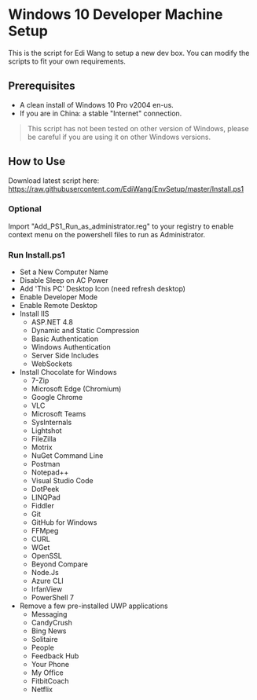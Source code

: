 # Windows 10 Developer Machine Setup

This is the script for Edi Wang to setup a new dev box. You can modify the scripts to fit your own requirements.

## Prerequisites

- A clean install of Windows 10 Pro v2004 en-us.
- If you are in China: a stable "Internet" connection.

> This script has not been tested on other version of Windows, please be careful if you are using it on other Windows versions.

## How to Use

Download latest script here: https://raw.githubusercontent.com/EdiWang/EnvSetup/master/Install.ps1

### Optional

Import "Add_PS1_Run_as_administrator.reg" to your registry to enable context menu on the powershell files to run as Administrator.

### Run Install.ps1

- Set a New Computer Name
- Disable Sleep on AC Power
- Add 'This PC' Desktop Icon (need refresh desktop)
- Enable Developer Mode
- Enable Remote Desktop
- Install IIS
  - ASP.NET 4.8
  - Dynamic and Static Compression
  - Basic Authentication
  - Windows Authentication
  - Server Side Includes
  - WebSockets
- Install Chocolate for Windows
    - 7-Zip
    - Microsoft Edge (Chromium)
    - Google Chrome
    - VLC
    - Microsoft Teams
    - SysInternals
    - Lightshot
    - FileZilla
    - Motrix
    - NuGet Command Line
    - Postman
    - Notepad++
    - Visual Studio Code
    - DotPeek
    - LINQPad
    - Fiddler
    - Git
    - GitHub for Windows
    - FFMpeg
    - CURL
    - WGet
    - OpenSSL
    - Beyond Compare
    - Node.Js
    - Azure CLI
    - IrfanView
    - PowerShell 7
- Remove a few pre-installed UWP applications
    - Messaging
    - CandyCrush
    - Bing News
    - Solitaire
    - People
    - Feedback Hub
    - Your Phone
    - My Office
    - FitbitCoach
    - Netflix
